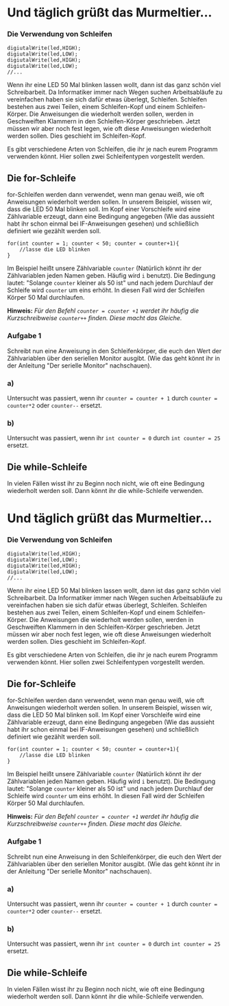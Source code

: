 # Und täglich grüßt das Murmeltier... 
### Die Verwendung von Schleifen

```arduino 
digiutalWrite(led,HIGH);
digiutalWrite(led,LOW);
digiutalWrite(led,HIGH);
digiutalWrite(led,LOW);
//...
```
Wenn ihr eine LED 50 Mal blinken lassen wollt, dann ist das ganz schön viel Schreibarbeit. Da Informatiker immer nach Wegen suchen Arbeitsabläufe zu vereinfachen haben sie sich dafür etwas überlegt, Schleifen. Schleifen bestehen aus zwei Teilen, einem Schleifen-Kopf und einem Schleifen-Körper. Die Anweisungen die wiederholt werden sollen, werden in Geschweiften Klammern in den Schleifen-Körper geschrieben. Jetzt müssen wir aber noch fest legen, wie oft diese Anweisungen wiederholt werden sollen. Dies geschieht im Schleifen-Kopf.

Es gibt verschiedene Arten von Schleifen, die ihr je nach eurem Programm verwenden könnt. Hier sollen zwei Schleifentypen vorgestellt werden. 

## Die for-Schleife
for-Schleifen werden dann verwendet, wenn man genau weiß, wie oft Anweisungen wiederholt werden sollen. In unserem Beispiel, wissen wir, dass die LED 50 Mal blinken soll. 
Im Kopf einer Vorschleife wird eine Zählvariable erzeugt, dann eine Bedingung angegeben (Wie das aussieht habt ihr schon einmal bei IF-Anweisungen gesehen) und schließlich definiert wie gezählt werden soll.

```arduino
for(int counter = 1; counter < 50; counter = counter+1){
    //lasse die LED blinken
}
```
Im Beispiel heißt unsere Zählvariable `counter` (Natürlich könnt ihr der Zählvariablen jeden Namen geben. Häufig wird `i` benutzt). Die Bedingung lautet: "Solange `counter` kleiner als 50 ist" und nach jedem Durchlauf der Schleife wird `counter` um eins erhöht.
In diesen Fall wird der Schleifen Körper 50 Mal durchlaufen.

**Hinweis:** *Für den Befehl `counter = counter +1` werdet ihr häufig die Kurzschreibweise `counter++` finden. Diese macht das Gleiche.*

### Aufgabe 1 
Schreibt nun eine Anweisung in den Schleifenkörper, die euch den Wert der Zählvariablen über den seriellen Monitor ausgibt. (Wie das geht könnt ihr in der Anleitung "Der serielle Monitor" nachschauen).
### a) 
Untersucht was passiert, wenn ihr `counter = counter + 1` durch `counter = counter*2` oder `counter--` ersetzt.

### b) 
Untersucht was passiert, wenn ihr `int counter = 0` durch `int counter = 25` ersetzt.

## Die while-Schleife
In vielen Fällen wisst ihr zu Beginn noch nicht, wie oft eine Bedingung wiederholt werden soll. Dann könnt ihr die while-Schleife verwenden.

# Und täglich grüßt das Murmeltier... 
### Die Verwendung von Schleifen

```arduino 
digiutalWrite(led,HIGH);
digiutalWrite(led,LOW);
digiutalWrite(led,HIGH);
digiutalWrite(led,LOW);
//...
```
Wenn ihr eine LED 50 Mal blinken lassen wollt, dann ist das ganz schön viel Schreibarbeit. Da Informatiker immer nach Wegen suchen Arbeitsabläufe zu vereinfachen haben sie sich dafür etwas überlegt, Schleifen. Schleifen bestehen aus zwei Teilen, einem Schleifen-Kopf und einem Schleifen-Körper. Die Anweisungen die wiederholt werden sollen, werden in Geschweiften Klammern in den Schleifen-Körper geschrieben. Jetzt müssen wir aber noch fest legen, wie oft diese Anweisungen wiederholt werden sollen. Dies geschieht im Schleifen-Kopf.

Es gibt verschiedene Arten von Schleifen, die ihr je nach eurem Programm verwenden könnt. Hier sollen zwei Schleifentypen vorgestellt werden. 

## Die for-Schleife
for-Schleifen werden dann verwendet, wenn man genau weiß, wie oft Anweisungen wiederholt werden sollen. In unserem Beispiel, wissen wir, dass die LED 50 Mal blinken soll. 
Im Kopf einer Vorschleife wird eine Zählvariable erzeugt, dann eine Bedingung angegeben (Wie das aussieht habt ihr schon einmal bei IF-Anweisungen gesehen) und schließlich definiert wie gezählt werden soll.

```arduino
for(int counter = 1; counter < 50; counter = counter+1){
    //lasse die LED blinken
}
```
Im Beispiel heißt unsere Zählvariable `counter` (Natürlich könnt ihr der Zählvariablen jeden Namen geben. Häufig wird `i` benutzt). Die Bedingung lautet: "Solange `counter` kleiner als 50 ist" und nach jedem Durchlauf der Schleife wird `counter` um eins erhöht.
In diesen Fall wird der Schleifen Körper 50 Mal durchlaufen.

**Hinweis:** *Für den Befehl `counter = counter +1` werdet ihr häufig die Kurzschreibweise `counter++` finden. Diese macht das Gleiche.*

### Aufgabe 1 
Schreibt nun eine Anweisung in den Schleifenkörper, die euch den Wert der Zählvariablen über den seriellen Monitor ausgibt. (Wie das geht könnt ihr in der Anleitung "Der serielle Monitor" nachschauen).
### a) 
Untersucht was passiert, wenn ihr `counter = counter + 1` durch `counter = counter*2` oder `counter--` ersetzt.

### b) 
Untersucht was passiert, wenn ihr `int counter = 0` durch `int counter = 25` ersetzt.

## Die while-Schleife
In vielen Fällen wisst ihr zu Beginn noch nicht, wie oft eine Bedingung wiederholt werden soll. Dann könnt ihr die while-Schleife verwenden.

